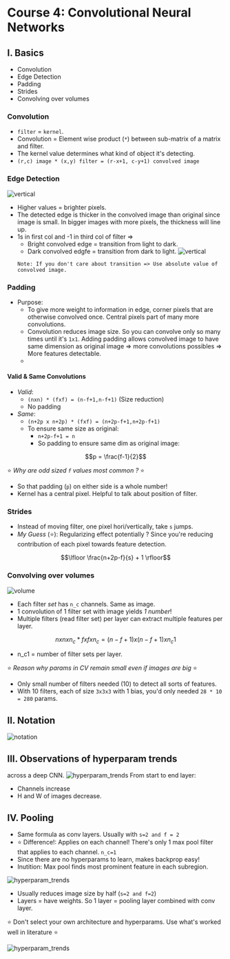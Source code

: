 # Course 4: Convolutional Neural Networks

## I. Basics
- Convolution
- Edge Detection
- Padding
- Strides
- Convolving over volumes

### Convolution
- `filter` = `kernel`.
- Convolution = Element wise product (`*`) between sub-matrix of a matrix and filter.
- The kernel value determines what kind of object it's detecting. 
- `(r,c) image * (x,y) filter = (r-x+1, c-y+1) convolved image`
### Edge Detection
![vertical](images/1_vertical_edge.png)
- Higher values = brighter pixels.
- The detected edge is thicker in the convolved image than original since image is small. 
In bigger images with more pixels, the thickness will line up. 
- 1s in first col and -1 in third col of filter =>
  - Bright convolved edge = transition from light to dark.
  - Dark convolved edgfe = transition from dark to light.
  ![vertical](images/2_transitions.png)
  ```
  Note: If you don't care about transition => Use absolute value of convolved image.
  ```
### Padding
- Purpose: 
  - To give more weight to information in edge, corner pixels that are otherwise convolved once. Central pixels part of many 
  more convolutions. 
  - Convolution reduces image size. So you can convolve only so many times until it's `1x1`. Adding padding allows convolved image to have 
  same dimension as original image => more convolutions possibles => More features detectable. 
  - 
#### Valid & Same Convolutions
- *Valid*: 
  - `(nxn) * (fxf) = (n-f+1,n-f+1)` (Size reduction)
  - No padding
- *Same*: 
  - `(n+2p x n+2p) * (fxf) = (n+2p-f+1,n+2p-f+1)`
  - To ensure same size as original:
    - `n+2p-f+1 = n`
    - So padding to ensure same dim as original image: 
```math
p = \frac{f-1}{2}
```
:star: *Why are odd sized `f` values most common ?* :star:
- So that padding (`p`) on either side is a whole number!
- Kernel has a central pixel. Helpful to talk about position of filter. 

### Strides
- Instead of moving filter, one pixel hori/vertically, take `s` jumps. 
- *My Guess* (:star:): Regularizing effect potentially ? Since you're reducing contribution of each pixel towards feature detection.
```math
\lfloor \frac{n+2p-f}{s} + 1  \rfloor
```

### Convolving over volumes
 ![volume](images/3_volume.png)
 
- Each filter *set* has `n_c` channels. Same as image. 
- 1 convolution of 1 filter set with image yields *1 number*!
- Multiple filters (read filter set) per layer can extract multiple features per layer. 

```math
n x n x n_c * f x f x n_c = (n -f + 1) x (n -f + 1) x n_c1
```
- n_c1 = number of filter sets per layer. 

:star: *Reason why params in CV remain small even if images are big* :star:
- Only small number of filters needed (10) to detect all sorts of features.  
- With 10 filters, each of size `3x3x3` with 1 bias, you'd only needed `28 * 10 = 280` params. 


## II. Notation
 ![notation](images/4_notation.png)
 
## III. Observations of hyperparam trends
across a deep CNN. 
 ![hyperparam_trends](images/5_param_trends.png)
From start to end layer:
- Channels increase
- H and W of images decrease.

## IV. Pooling
- Same formula as conv layers. Usually with `s=2 and f = 2`
- :star: Difference!: Applies on each channel! There's only 1 max pool filter that applies to each channel. `n_c=1` 
- Since there are no hyperparams to learn, makes backprop easy!
- Inutition: Max pool finds most prominent feature in each subregion. 

 ![hyperparam_trends](images/6_max_pooling.png)
- Usually reduces image size by half (`s=2 and f=2`)
- Layers = have weights. So 1 layer = pooling layer combined with conv layer. 

:star: Don't select your own architecture and hyperparams. Use what's worked well in literature :star:

 ![hyperparam_trends](images/7_full_cnn_arch.png)
 
